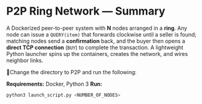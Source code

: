 # P2P Ring Network — Summary

A Dockerized peer-to-peer system with **N** nodes arranged in a **ring**. Any node can issue a `QUERY(item)` that forwards clockwise until a seller is found; matching nodes send a **confirmation** back, and the buyer then opens a **direct TCP connection** (`BUY`) to complete the transaction. A lightweight Python launcher spins up the containers, creates the network, and wires neighbor links.

Change the directory to P2P and run the following:

**Requirements:** Docker, Python 3
**Run:**

```bash
python3 launch_script.py <NUMBER_OF_NODES>
```

